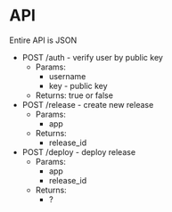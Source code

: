 API
===

Entire API is JSON

* POST /auth - verify user by public key
  * Params:
    * username
    * key - public key
  * Returns: true or false
* POST /release - create new release
  * Params:
    * app
  * Returns:
    * release_id
* POST /deploy - deploy release
  * Params:
    * app
    * release_id
  * Returns:
    * ?